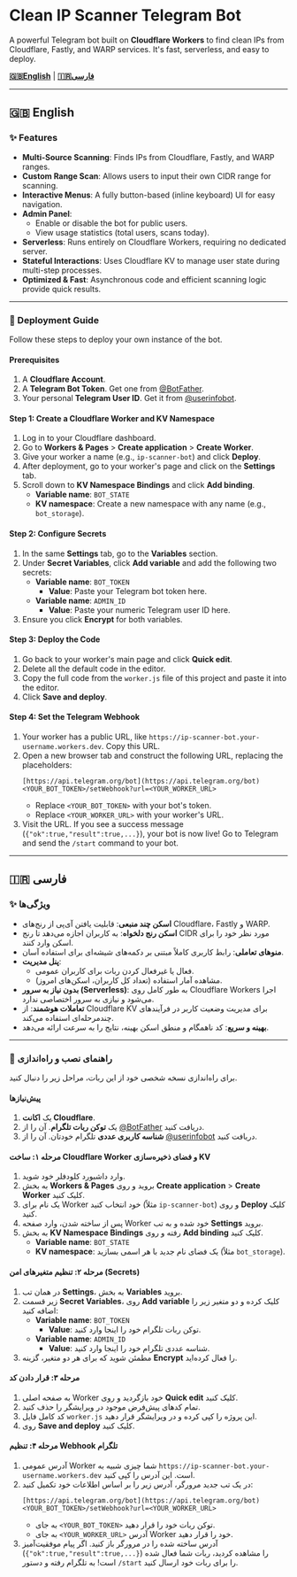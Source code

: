 # Clean IP Scanner Telegram Bot



A powerful Telegram bot built on **Cloudflare Workers** to find clean IPs from Cloudflare, Fastly, and WARP services. It's fast, serverless, and easy to deploy.

[**🇬🇧English**](#-english) | [**🇮🇷فارسی**](#-فارسی)

---
## 🇬🇧 English

### ✨ Features

-   **Multi-Source Scanning**: Finds IPs from Cloudflare, Fastly, and WARP ranges.
-   **Custom Range Scan**: Allows users to input their own CIDR range for scanning.
-   **Interactive Menus**: A fully button-based (inline keyboard) UI for easy navigation.
-   **Admin Panel**:
    -   Enable or disable the bot for public users.
    -   View usage statistics (total users, scans today).
-   **Serverless**: Runs entirely on Cloudflare Workers, requiring no dedicated server.
-   **Stateful Interactions**: Uses Cloudflare KV to manage user state during multi-step processes.
-   **Optimized & Fast**: Asynchronous code and efficient scanning logic provide quick results.

---

### 🚀 Deployment Guide

Follow these steps to deploy your own instance of the bot.

#### Prerequisites

1.  A **Cloudflare Account**.
2.  A **Telegram Bot Token**. Get one from [@BotFather](https://t.me/BotFather).
3.  Your personal **Telegram User ID**. Get it from [@userinfobot](https://t.me/userinfobot).

#### Step 1: Create a Cloudflare Worker and KV Namespace

1.  Log in to your Cloudflare dashboard.
2.  Go to **Workers & Pages** > **Create application** > **Create Worker**.
3.  Give your worker a name (e.g., `ip-scanner-bot`) and click **Deploy**.
4.  After deployment, go to your worker's page and click on the **Settings** tab.
5.  Scroll down to **KV Namespace Bindings** and click **Add binding**.
    -   **Variable name**: `BOT_STATE`
    -   **KV namespace**: Create a new namespace with any name (e.g., `bot_storage`).

#### Step 2: Configure Secrets

1.  In the same **Settings** tab, go to the **Variables** section.
2.  Under **Secret Variables**, click **Add variable** and add the following two secrets:
    -   **Variable name**: `BOT_TOKEN`
        -   **Value**: Paste your Telegram bot token here.
    -   **Variable name**: `ADMIN_ID`
        -   **Value**: Paste your numeric Telegram user ID here.
3.  Ensure you click **Encrypt** for both variables.

#### Step 3: Deploy the Code

1.  Go back to your worker's main page and click **Quick edit**.
2.  Delete all the default code in the editor.
3.  Copy the full code from the `worker.js` file of this project and paste it into the editor.
4.  Click **Save and deploy**.

#### Step 4: Set the Telegram Webhook

1.  Your worker has a public URL, like `https://ip-scanner-bot.your-username.workers.dev`. Copy this URL.
2.  Open a new browser tab and construct the following URL, replacing the placeholders:
    ```
    [https://api.telegram.org/bot](https://api.telegram.org/bot)<YOUR_BOT_TOKEN>/setWebhook?url=<YOUR_WORKER_URL>
    ```
    -   Replace `<YOUR_BOT_TOKEN>` with your bot's token.
    -   Replace `<YOUR_WORKER_URL>` with your worker's URL.
3.  Visit the URL. If you see a success message (`{"ok":true,"result":true,...}`), your bot is now live! Go to Telegram and send the `/start` command to your bot.

---
## 🇮🇷 فارسی

### ✨ ویژگی‌ها

-   **اسکن چند منبعی**: قابلیت یافتن آی‌پی از رنج‌های Cloudflare، Fastly و WARP.
-   **اسکن رنج دلخواه**: به کاربران اجازه می‌دهد تا رنج CIDR مورد نظر خود را برای اسکن وارد کنند.
-   **منوهای تعاملی**: رابط کاربری کاملاً مبتنی بر دکمه‌های شیشه‌ای برای استفاده آسان.
-   **پنل مدیریت**:
    -   فعال یا غیرفعال کردن ربات برای کاربران عمومی.
    -   مشاهده آمار استفاده (تعداد کل کاربران، اسکن‌های امروز).
-   **بدون نیاز به سرور (Serverless)**: به طور کامل روی Cloudflare Workers اجرا می‌شود و نیازی به سرور اختصاصی ندارد.
-   **تعاملات هوشمند**: از Cloudflare KV برای مدیریت وضعیت کاربر در فرآیندهای چندمرحله‌ای استفاده می‌کند.
-   **بهینه و سریع**: کد ناهمگام و منطق اسکن بهینه، نتایج را به سرعت ارائه می‌دهد.

---

### 🚀 راهنمای نصب و راه‌اندازی

برای راه‌اندازی نسخه شخصی خود از این ربات، مراحل زیر را دنبال کنید.

#### پیش‌نیازها

1.  یک **اکانت Cloudflare**.
2.  یک **توکن ربات تلگرام**. آن را از [@BotFather](https://t.me/BotFather) دریافت کنید.
3.  **شناسه کاربری عددی** تلگرام خودتان. آن را از [@userinfobot](https://t.me/userinfobot) دریافت کنید.

#### مرحله ۱: ساخت Cloudflare Worker و فضای ذخیره‌سازی KV

1.  وارد داشبورد کلودفلر خود شوید.
2.  به بخش **Workers & Pages** بروید و روی **Create application** > **Create Worker** کلیک کنید.
3.  یک نام برای Worker خود انتخاب کنید (مثلاً `ip-scanner-bot`) و روی **Deploy** کلیک کنید.
4.  پس از ساخته شدن، وارد صفحه Worker خود شده و به تب **Settings** بروید.
5.  به بخش **KV Namespace Bindings** رفته و روی **Add binding** کلیک کنید.
    -   **Variable name**: `BOT_STATE`
    -   **KV namespace**: یک فضای نام جدید با هر اسمی بسازید (مثلاً `bot_storage`).

#### مرحله ۲: تنظیم متغیرهای امن (Secrets)

1.  در همان تب **Settings**، به بخش **Variables** بروید.
2.  زیر قسمت **Secret Variables**، روی **Add variable** کلیک کرده و دو متغیر زیر را اضافه کنید:
    -   **Variable name**: `BOT_TOKEN`
        -   **Value**: توکن ربات تلگرام خود را اینجا وارد کنید.
    -   **Variable name**: `ADMIN_ID`
        -   **Value**: شناسه عددی تلگرام خود را اینجا وارد کنید.
3.  مطمئن شوید که برای هر دو متغیر، گزینه **Encrypt** را فعال کرده‌اید.

#### مرحله ۳: قرار دادن کد

1.  به صفحه اصلی Worker خود بازگردید و روی **Quick edit** کلیک کنید.
2.  تمام کدهای پیش‌فرض موجود در ویرایشگر را حذف کنید.
3.  کد کامل فایل `worker.js` این پروژه را کپی کرده و در ویرایشگر قرار دهید.
4.  روی **Save and deploy** کلیک کنید.

#### مرحله ۴: تنظیم Webhook تلگرام

1.  آدرس عمومی Worker شما چیزی شبیه به `https://ip-scanner-bot.your-username.workers.dev` است. این آدرس را کپی کنید.
2.  در یک تب جدید مرورگر، آدرس زیر را بر اساس اطلاعات خود تکمیل کنید:
    ```
    [https://api.telegram.org/bot](https://api.telegram.org/bot)<YOUR_BOT_TOKEN>/setWebhook?url=<YOUR_WORKER_URL>
    ```
    -   به جای `<YOUR_BOT_TOKEN>` توکن ربات خود را قرار دهید.
    -   به جای `<YOUR_WORKER_URL>` آدرس Worker خود را قرار دهید.
3.  آدرس ساخته شده را در مرورگر باز کنید. اگر پیام موفقیت‌آمیز (`{"ok":true,"result":true,...}`) را مشاهده کردید، ربات شما فعال شده است! به تلگرام رفته و دستور `/start` را برای ربات خود ارسال کنید.
